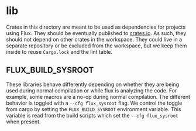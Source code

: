 # lib

Crates in this directory are meant to be used as dependencies for projects using Flux. They should be
eventually published to [crates.io](https://crates.io). As such, they should not depend on other
crates in the workspace. They could live in a separate repository or be excluded from the workspace,
but we keep them inside to reuse `Cargo.lock` and the lint table.

## FLUX_BUILD_SYSROOT

These libraries behave differently depending on whether they are being used during normal compilation
or while flux is analyzing the code. For example, some macros are a no-op during normal compilation.
The different behavior is toggled with a `--cfg flux_sysroot` flag. We control the toggle from cargo
by setting the `FLUX_BUILD_SYSROOT` environment variable. This variable is read from the build scripts
which set the `--cfg flux_sysroot` when present.

